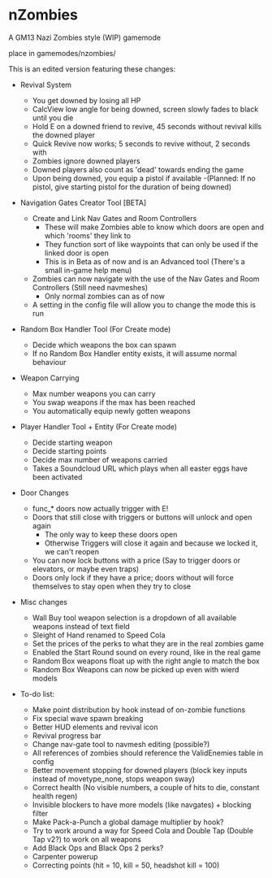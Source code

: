nZombies
========

A GM13 Nazi Zombies style (WIP) gamemode

place in gamemodes/nzombies/

This is an edited version featuring these changes:

- Revival System
	- You get downed by losing all HP
	- CalcView low angle for being downed, screen slowly fades to black until you die
	- Hold E on a downed friend to revive, 45 seconds without revival kills the downed player
	- Quick Revive now works; 5 seconds to revive without, 2 seconds with
	- Zombies ignore downed players
	- Downed players also count as 'dead' towards ending the game
	- Upon being downed, you equip a pistol if available
		-(Planned: If no pistol, give starting pistol for the duration of being downed)

- Navigation Gates Creator Tool [BETA]
	- Create and Link Nav Gates and Room Controllers
		- These will make Zombies able to know which doors are open and which 'rooms' they link to
		- They function sort of like waypoints that can only be used if the linked door is open
		- This is in Beta as of now and is an Advanced tool (There's a small in-game help menu)
	- Zombies can now navigate with the use of the Nav Gates and Room Controllers (Still need navmeshes)
		- Only normal zombies can as of now
	- A setting in the config file will allow you to change the mode this is run
	
- Random Box Handler Tool (For Create mode)
	- Decide which weapons the box can spawn
	- If no Random Box Handler entity exists, it will assume normal behaviour
		
- Weapon Carrying
	- Max number weapons you can carry
	- You swap weapons if the max has been reached
	- You automatically equip newly gotten weapons
	
- Player Handler Tool + Entity (For Create mode)
	- Decide starting weapon
	- Decide starting points
	- Decide max number of weapons carried
	- Takes a Soundcloud URL which plays when all easter eggs have been activated
		
- Door Changes
	- func_* doors now actually trigger with E!
	- Doors that still close with triggers or buttons will unlock and open again
		- The only way to keep these doors open
		- Otherwise Triggers will close it again and because we locked it, we can't reopen
	- You can now lock buttons with a price (Say to trigger doors or elevators, or maybe even traps)
	- Doors only lock if they have a price; doors without will force themselves to stay open when they try to close
	
- Misc changes
	- Wall Buy tool weapon selection is a dropdown of all available weapons instead of text field
	- Sleight of Hand renamed to Speed Cola
	- Set the prices of the perks to what they are in the real zombies game
	- Enabled the Start Round sound on every round, like in the real game
	- Random Box weapons float up with the right angle to match the box
	- Random Box Weapons can now be picked up even with wierd models

- To-do list:
	+ Make point distribution by hook instead of on-zombie functions
	- Fix special wave spawn breaking
	- Better HUD elements and revival icon
	- Revival progress bar
	- Change nav-gate tool to navmesh editing (possible?)
	- All references of zombies should reference the ValidEnemies table in config
	- Better movement stopping for downed players (block key inputs instead of movetype_none, stops weapon sway)
	- Correct health (No visible numbers, a couple of hits to die, constant health regen)
	- Invisible blockers to have more models (like navgates) + blocking filter
	- Make Pack-a-Punch a global damage multiplier by hook?
	- Try to work around a way for Speed Cola and Double Tap (Double Tap v2?) to work on all weapons
	- Add Black Ops and Black Ops 2 perks?
	- Carpenter powerup
	+ Correcting points (hit = 10, kill = 50, headshot kill = 100)
